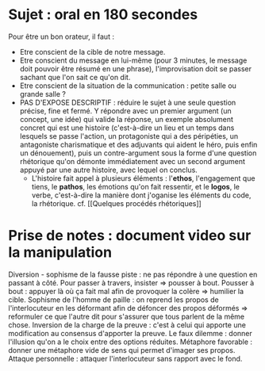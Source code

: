 # Sujet : oral en 180 secondes
Pour être un bon orateur, il faut :
- Etre conscient de la cible de notre message.
- Etre conscient du message en lui-même (pour 3 minutes, le message doit pouvoir être résumé en une phrase), l'improvisation doit se passer sachant que l'on sait ce qu'on dit.
- Etre conscient de la situation de la communication : petite salle ou grande salle ?
- PAS D'EXPOSE DESCRIPTIF : réduire le sujet à une seule question précise, fine et fermé. Y répondre avec un premier argument (un concept, une idée) qui valide la réponse, un exemple absolument concret qui est une histoire (c'est-à-dire un lieu et un temps dans lesquels se passe l'action, un protagoniste qui a des péripéties, un antagoniste charismatique et des adjuvants qui aident le héro, puis enfin un dénouement), puis un contre-argument sous la forme d'une question rhétorique qu'on démonte immédiatement avec un second argument appuyé par une autre histoire, avec lequel on conclus.
  - L'histoire fait appel à plusieurs éléments : l'**ethos**, l'engagement que  tiens, le **pathos**, les émotions qu'on fait ressentir, et le **logos**, le verbe, c'est-à-dire la manière dont j'oganise les éléments du code, la rhétorique. cf. [[Quelques procédés rhétoriques]]
# Prise de notes : document video sur la manipulation
Diversion - sophisme de la fausse piste : ne pas répondre à une question en passant à côté. Pour passer à travers, insister => pousser à bout.
Pousser à bout : appuyer là où ça fait mal afin de provoquer la colère => humilier la cible.
Sophisme de l'homme de paille : on reprend les propos de l'interlocuteur en les déformant afin de défoncer des propos déformés => reformuler ce que l'autre dit pour s'assurer que tous parlent de la même chose.
Inversion de la charge de la preuve : c'est à celui qui apporte une modification au consensus d'apporter la preuve.
Le faux dilemme : donner l'illusion qu'on a le choix entre des options réduites.
Métaphore favorable : donner une métaphore vide de sens qui permet d'imager ses propos.
Attaque personnelle : attaquer l'interlocuteur sans rapport avec le fond.